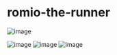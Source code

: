 # romio-the-runner
![image](https://github.com/user-attachments/assets/e3e373ab-aaff-48c6-ba0c-96172b7cdf92)

![image](https://github.com/user-attachments/assets/528c5af3-25c2-41c8-a8e4-068fe64c7656)
![image](https://github.com/user-attachments/assets/d518faa2-71aa-4638-8547-332c00773e4b)
![image](https://github.com/user-attachments/assets/bcb58b12-d59e-4dc8-8a25-1d25e7622c1a)


